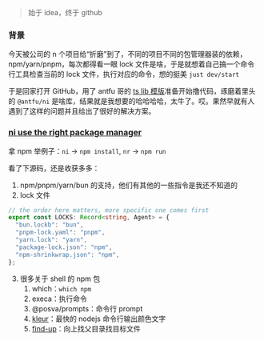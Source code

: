 > 始于 idea，终于 github

### 背景

今天被公司的 n 个项目给“折磨”到了，不同的项目不同的包管理器装的依赖，npm/yarn/pnpm，每次都得看一眼 lock 文件是啥，于是就想着自己搞一个命令行工具检查当前的 lock 文件，执行对应的命令，想的挺美 `just dev/start`

于是回家打开 GitHub，用了 antfu 哥的 [ts lib 模版](https://github.com/antfu/starter-ts)准备开始撸代码，琢磨着里头的 `@antfu/ni` 是啥库，结果就是我想要的哈哈哈哈，太牛了。哎。果然早就有人遇到了这样的问题并且给出了很好的解决方案。

### [ni use the right package manager](https://github.com/antfu/ni)

拿 npm 举例子：`ni` → `npm install`, `nr` → `npm run`

看了下源码，还是收获多多：

1. npm/pnpm/yarn/bun 的支持，他们有其他的一些指令是我还不知道的
2. lock 文件

```typescript
// the order here matters, more specific one comes first
export const LOCKS: Record<string, Agent> = {
  "bun.lockb": "bun",
  "pnpm-lock.yaml": "pnpm",
  "yarn.lock": "yarn",
  "package-lock.json": "npm",
  "npm-shrinkwrap.json": "npm",
};
```

3. 很多关于 shell 的 npm 包
   1. which：`which npm`
   2. execa：执行命令
   3. @posva/prompts：命令行 prompt
   4. [kleur](https://github.com/lukeed/kleur)：最快的 nodejs 命令行输出颜色文字
   5. [find-up](https://github.com/sindresorhus/find-up)：向上找父目录找目标文件
